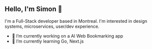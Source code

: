 ## Hello, I'm Simon 👋

I'm a Full-Stack developer based in Montreal. I'm interested in design systems, microservices, user/dev experience.

- 🔭 I’m currently working on a AI Web Bookmarking app
- 🌱 I’m currently learning Go, Next.js

<!--
**simonayotte/simonayotte** is a ✨ _special_ ✨ repository because its `README.md` (this file) appears on your GitHub profile.

Here are some ideas to get you started:

- 🔭 I’m currently working on ...
- 🌱 I’m currently learning ...
- 👯 I’m looking to collaborate on ...
- 🤔 I’m looking for help with ...
- 💬 Ask me about ...
- 📫 How to reach me: ...
- 😄 Pronouns: ...
- ⚡ Fun fact: ...
-->
